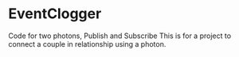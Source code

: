 # EventClogger
Code for two photons, Publish and Subscribe
This is for a project to connect a couple in relationship using a photon.
